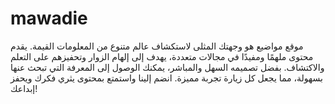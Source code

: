 # mawadie
موقع مواضيع هو وجهتك المثلى لاستكشاف عالم متنوع من المعلومات القيمة. يقدم محتوى ملهمًا ومفيدًا في مجالات متعددة، يهدف إلى إلهام الزوار وتحفيزهم على التعلم والاكتشاف. بفضل تصميمه السهل والمباشر، يمكنك الوصول إلى المعرفة التي تبحث عنها بسهولة، مما يجعل كل زيارة تجربة مميزة. انضم إلينا واستمتع بمحتوى يثري فكرك ويحفز إبداعك!
